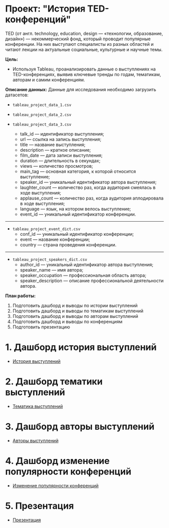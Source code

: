# Проект: "История TED-конференций"

TED (от англ. technology, education, design — «технологии, образование, дизайн») — некоммерческий фонд, который проводит популярные конференции. На них выступают специалисты из разных областей и читают лекции на актуальные социальные, культурные и научные темы. 

**Цель:**

- Используя Tableau, проанализировать данные о выступлениях на TED-конференциях, выявив ключевые тренды по годам, тематикам, авторам и самим конференциям.


**Описание данных:**
Данные для исследования необходимо загрузить датасетов:

- `tableau_project_data_1.csv`
- `tableau_project_data_2.csv`
- `tableau_project_data_3.csv`

   - talk_id — идентификатор выступления;
   - url — ссылка на запись выступления;
   - title — название выступления;
   - description — краткое описание;
   - film_date — дата записи выступления;
   - duration — длительность в секундах; 
   - views — количество просмотров;
   - main_tag — основная категория, к которой относится выступление;
   - speaker_id — уникальный идентификатор автора выступления; 
   - laughter_count — количество раз, когда аудитория смеялась в ходе выступления;
   - applause_count — количество раз, когда аудитория аплодировала в ходе выступления; 
   - language — язык, на котором велось выступление;
   - event_id — уникальный идентификатор конференции.
   
---
- `tableau_project_event_dict.csv`
  - conf_id — уникальный идентификатор конференции;
  - event — название конференции;
  - country — страна проведения конференции.

---
- `tableau_project_speakers_dict.csv`
  - author_id — уникальный идентификатор автора выступления;
  - speaker_name — имя автора;
  - speaker_occupation — профессиональная область автора;
  - speaker_description — описание профессиональной деятельности автора.
 

**План работы:**
1. Подготовить дашборд и выводы по истории выступлений
2. Подготовить дашборд и выводы по тематикам выступлений
3. Подготовить дашборд и выводы по авторам выступлений
4. Подготовить дашборд и выводы по конференциям
5. Подготовить презентацию

# 1. Дашборд история выступлений

* [История выступлений](https://public.tableau.com/app/profile/ekaterina.nesterova/viz/dashboard-1_17347002550270/sheet4?publish=yes)

# 2. Дашборд тематики выступлений

* [Тематика выступлений](https://public.tableau.com/app/profile/ekaterina.nesterova/viz/dashboard-2_17347004352350/sheet12?publish=yes)

# 3. Дашборд авторы выступлений

* [Авторы выступлений](https://public.tableau.com/app/profile/ekaterina.nesterova/viz/dashboard-3-1/sheet17)

# 4. Дашборд изменение популярности конференций

* [Изменение популярности конференций](https://public.tableau.com/app/profile/ekaterina.nesterova/viz/dashboard-4_17347007364280/sheet21?publish=yes)

# 5. Презентация

* [Презентация](https://public.tableau.com/app/profile/ekaterina.nesterova/viz/ready_presentation-1/TED-)
